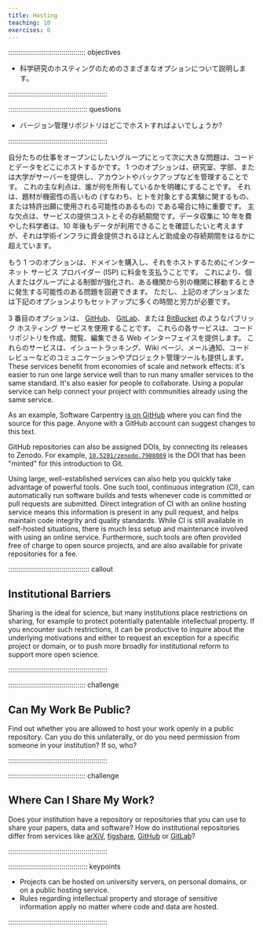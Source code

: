 ```yaml
---
title: Hosting
teaching: 10
exercises: 0
---
```


::::::::::::::::::::::::::::::::::::::: objectives

- 科学研究のホスティングのためのさまざまなオプションについて説明します。

::::::::::::::::::::::::::::::::::::::::::::::::::

:::::::::::::::::::::::::::::::::::::::: questions

- バージョン管理リポジトリはどこでホストすればよいでしょうか?

::::::::::::::::::::::::::::::::::::::::::::::::::

自分たちの仕事をオープンにしたいグループにとって次に大きな問題は、コードとデータをどこにホストするかです。  1 つのオプションは、研究室、学部、または大学がサーバーを提供し、アカウントやバックアップなどを管理することです。  これの主な利点は、誰が何を所有しているかを明確にすることです。
それは、題材が機密性の高いもの (すなわち、ヒトを対象とする実験に関するもの、または特許出願に使用される可能性のあるもの) である場合に特に重要です。  主な欠点は、サービスの提供コストとその存続期間です。データ収集に 10 年を費やした科学者は、10 年後もデータが利用できることを確認したいと考えますが、それは学術インフラに資金提供されるほとんど助成金の存続期間をはるかに超えています。

もう 1 つのオプションは、ドメインを購入し、それをホストするためにインターネット サービス プロバイダー (ISP) に料金を支払うことです。  これにより、個人またはグループによる制御が強化され、ある機関から別の機関に移動するときに発生する可能性のある問題を回避できます。
ただし、上記のオプションまたは下記のオプションよりもセットアップに多くの時間と労力が必要です。

3 番目のオプションは、
[GitHub](https://github.com)、 [GitLab](https://gitlab.com)、または
[BitBucket](https://bitbucket.org) のようなパブリック ホスティング サービスを使用することです。
これらの各サービスは、コードリポジトリを作成、閲覧、編集できる Web インターフェイスを提供します。  これらのサービスは、イシュートラッキング、Wiki ページ、メール通知、コードレビューなどのコミュニケーションやプロジェクト管理ツールも提供します。  These services benefit from economies of
scale and network effects: it's easier to run one large service well than to run
many smaller services to the same standard.  It's also easier for people to
collaborate.  Using a popular service can help connect your project with
communities already using the same service.

As an example, Software Carpentry [is on GitHub](https://github.com/swcarpentry/) where you can find the source for this
page. Anyone with a GitHub account can suggest changes to this text.

GitHub repositories can also be assigned DOIs, by connecting its releases to
Zenodo. For example,
[`10.5281/zenodo.7908089`](https://zenodo.org/record/7908089) is the DOI that has
been "minted" for this introduction to Git.

Using large, well-established services can also help you quickly take advantage
of powerful tools.  One such tool, continuous integration (CI), can
automatically run software builds and tests whenever code is committed or pull
requests are submitted.  Direct integration of CI with an online hosting service
means this information is present in any pull request, and helps maintain code
integrity and quality standards.  While CI is still available in self-hosted
situations, there is much less setup and maintenance involved with using an
online service.  Furthermore, such tools are often provided free of charge to
open source projects, and are also available for private repositories for a fee.

:::::::::::::::::::::::::::::::::::::::::  callout

## Institutional Barriers

Sharing is the ideal for science,
but many institutions place restrictions on sharing,
for example to protect potentially patentable intellectual property.
If you encounter such restrictions,
it can be productive to inquire about the underlying motivations and
either to request an exception for a specific project or domain,
or to push more broadly for institutional reform to support more open science.

::::::::::::::::::::::::::::::::::::::::::::::::::

:::::::::::::::::::::::::::::::::::::::  challenge

## Can My Work Be Public?

Find out whether you are allowed to host your work openly in a public repository.
Can you do this unilaterally,
or do you need permission from someone in your institution?
If so, who?

::::::::::::::::::::::::::::::::::::::::::::::::::

:::::::::::::::::::::::::::::::::::::::  challenge

## Where Can I Share My Work?

Does your institution have a repository or repositories that you can
use to share your papers, data and software? How do institutional repositories
differ from services like [arXiV](https://arxiv.org/), [figshare](https://figshare.com/), [GitHub](https://github.com/) or [GitLab](https://about.gitlab.com/)?

::::::::::::::::::::::::::::::::::::::::::::::::::

:::::::::::::::::::::::::::::::::::::::: keypoints

- Projects can be hosted on university servers, on personal domains, or on a public hosting service.
- Rules regarding intellectual property and storage of sensitive information apply no matter where code and data are hosted.

::::::::::::::::::::::::::::::::::::::::::::::::::

